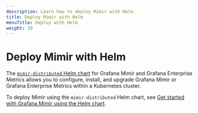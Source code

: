 ```yaml
---
description: Learn how to deploy Mimir with Helm.
title: Deploy Mimir with Helm
menuTitle: Deploy with Helm
weight: 10
---
```


# Deploy Mimir with Helm

The [`mimir-distributed` Helm chart](https://github.com/grafana/mimir/blob/main/operations/helm/charts/mimir-distributed/) for Grafana Mimir and Grafana Enterprise Metrics allows you to configure, install, and upgrade Grafana Mimir or Grafana Enterprise Metrics within a Kubernetes cluster.

To deploy Mimir using the `mimir-distributed` Helm chart, see [Get started with Grafana Mimir using the Helm chart](/docs/helm-charts/mimir-distributed/latest/get-started-helm-charts/).
